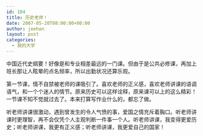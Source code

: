 ```yaml
---
id: 104
title: 历史老师！
date: 2007-05-20T08:00:00+00:00
author: jeehon
layout: post
categories:
  - 我的大学
---
```

中国近代史纲要！好像是和专业相差最远的一门课。但由于是公共必修课，再加上班长那让人眩晕的点名频率，所以出勤状况还算乐观。
     
第一节课，情不自禁被老师的课吸引了。喜欢老师的正义感，喜欢老师讲课的语调语气，和一个个迷人的情节。原来历史可以这样诠释，原来课可以上的这么精彩！一节课不知不觉就过去了。本来打算写作业什么的，都忘了做。
     
听老师讲课很激动，遇到曾发生的令人气愤的事，爱国之情充斥着胸口。听老师讲课时更理智，再不会仅凭个人主观判断一件事一个人。听老师讲课，我变得更爱历史；听老师讲课，我更有正义感；听老师讲课，我更爱自己的国家！